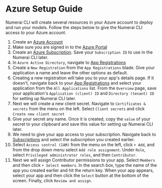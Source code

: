 # Azure Setup Guide

Numerai CLI will create several resources in your Azure account to deploy and run your models.
Follow the steps below to give the Numerai CLI access to your Azure account.

1. Create an [Azure Account](https://signup.azure.com)
2. Make sure you are signed in to the [Azure Portal](https://portal.azure.com/)
3. Create an [Azure Subscription](https://portal.azure.com/#view/Microsoft_Azure_Billing/SubscriptionsBlade). Save your `Subscription ID` to use in the Numerai CLI later.
4. In `Azure Active Directory`, navigate to [App Registrations](https://portal.azure.com/#view/Microsoft_AAD_IAM/ActiveDirectoryMenuBlade/~/RegisteredApps)
5. Create a `New Registration` from the `App Registrations` blade. Give your application a name and leave the other options as default.
6. Creating a new registration will take you to your app's details page. If it doesn't, navigate  back to your [App Registrations](https://portal.azure.com/#view/Microsoft_AAD_IAM/ActiveDirectoryMenuBlade/~/RegisteredApps) and select your application from the `All Applications` list. From the `Overview` page, save your application's `Application (client) ID` and `Directory (tenant) ID` for setting up Numerai CLI later.
7. Next we will create a new client secret. Navigate to `Certificates & secrets` from the menu on the left. Select `Client secrets` and click `Create new client secret`
8. Give your secret any name. Once it is created, copy the `value` of your secret to your clipboard and save this value for setting up Numerai CLI later.
9. We need to give your app access to your subscription. Navigate back to [Subscriptions](https://portal.azure.com/#view/Microsoft_Azure_Billing/SubscriptionsBlade) and select the subscription you created earlier.
10. Select `Access control (IAM)` from the menu on the left, click `+ Add`, and from the drop down menu select `Add role assignment`. Under `Role`, select `Privileged administrator roles`, and then `Contributor`.
11. Next we will assign Contributor permissions to your app. Select `Members` and then click `+ Select members`. In the search box, type the name of the app you created earlier and hit the return key. When your app appears, select your app and then click the `Select` button at the bottom of the screen. Finally, click `Review and assign`.
